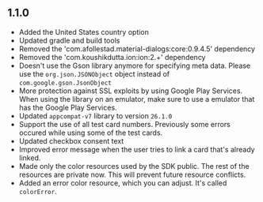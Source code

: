 ## 1.1.0
- Added the United States country option
- Updated gradle and build tools
- Removed the 'com.afollestad.material-dialogs:core:0.9.4.5' dependency
- Removed the 'com.koushikdutta.ion:ion:2.+' dependency
- Doesn't use the Gson library anymore for specifying meta data. Please use the `org.json.JSONObject` object instead of `com.google.gson.JsonObject`
- More protection against SSL exploits by using Google Play Services. When using the library on an emulator, make sure to use a emulator that has the Google Play Services.
- Updated `appcompat-v7` library to version `26.1.0`
- Support the use of all test card numbers. Previously some errors occured while using some of the test cards.
- Updated checkbox consent text
- Improved error message when the user tries to link a card that's already linked.
- Made only the color resources used by the SDK public. The rest of the resources are private now. This will prevent future resource conflicts.
- Added an error color resource, which you can adjust. It's called `colorError`.